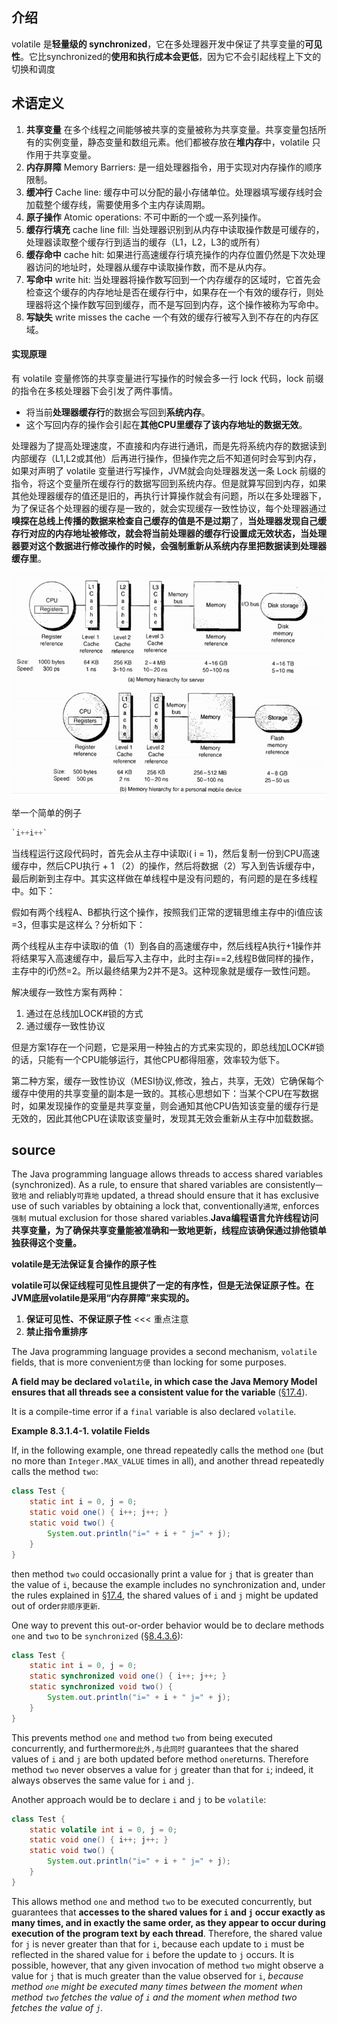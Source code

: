 ## 介绍

volatile 是**轻量级的 synchronized**，它在多处理器开发中保证了共享变量的**可见性**。它比synchronized的**使用和执行成本会更低**，因为它不会引起线程上下文的切换和调度

## **术语定义**

1. **共享变量** 在多个线程之间能够被共享的变量被称为共享变量。共享变量包括所有的实例变量，静态变量和数组元素。他们都被存放在**堆内存**中，volatile 只作用于共享变量。
2. **内存屏障** Memory Barriers: 是一组处理器指令，用于实现对内存操作的顺序限制。
3. **缓冲行** Cache line: 缓存中可以分配的最小存储单位。处理器填写缓存线时会加载整个缓存线，需要使用多个主内存读周期。
4. **原子操作** Atomic operations: 不可中断的一个或一系列操作。
5. **缓存行填充**  cache line fill: 当处理器识别到从内存中读取操作数是可缓存的，处理器读取整个缓存行到适当的缓存（L1，L2，L3的或所有）
6. **缓存命中** cache hit: 如果进行高速缓存行填充操作的内存位置仍然是下次处理器访问的地址时，处理器从缓存中读取操作数，而不是从内存。
7. **写命中** write hit: 当处理器将操作数写回到一个内存缓存的区域时，它首先会检查这个缓存的内存地址是否在缓存行中，如果存在一个有效的缓存行，则处理器将这个操作数写回到缓存，而不是写回到内存，这个操作被称为写命中。
8. **写缺失** write misses the cache 一个有效的缓存行被写入到不存在的内存区域。

#### 实现原理

有 volatile 变量修饰的共享变量进行写操作的时候会多一行 lock 代码，lock 前缀的指令在多核处理器下会引发了两件事情。

- 将当前**处理器缓存行**的数据会写回到**系统内存**。
- 这个写回内存的操作会引起在**其他CPU里缓存了该内存地址的数据无效**。

处理器为了提高处理速度，不直接和内存进行通讯，而是先将系统内存的数据读到内部缓存（L1,L2或其他）后再进行操作，但操作完之后不知道何时会写到内存，如果对声明了 volatile 变量进行写操作，JVM就会向处理器发送一条 Lock 前缀的指令，将这个变量所在缓存行的数据写回到系统内存。但是就算写回到内存，如果其他处理器缓存的值还是旧的，再执行计算操作就会有问题，所以在多处理器下，为了保证各个处理器的缓存是一致的，就会实现缓存一致性协议，每个处理器通过**嗅探在总线上传播的数据来检查自己缓存的值是不是过期**了，**当处理器发现自己缓存行对应的内存地址被修改，就会将当前处理器的缓存行设置成无效状态，当处理器要对这个数据进行修改操作的时候，会强制重新从系统内存里把数据读到处理器缓存里**。

![cpu-cache-bus-memory](ref/cpu-cache-bus-memory.png)

举一个简单的例子

```java
`i++i++`
```

当线程运行这段代码时，首先会从主存中读取i( i = 1)，然后复制一份到CPU高速缓存中，然后CPU执行 + 1 （2）的操作，然后将数据（2）写入到告诉缓存中，最后刷新到主存中。其实这样做在单线程中是没有问题的，有问题的是在多线程中。如下：

假如有两个线程A、B都执行这个操作，按照我们正常的逻辑思维主存中的i值应该=3，但事实是这样么？分析如下：

两个线程从主存中读取i的值（1）到各自的高速缓存中，然后线程A执行+1操作并将结果写入高速缓存中，最后写入主存中，此时主存i==2,线程B做同样的操作，主存中的i仍然=2。所以最终结果为2并不是3。这种现象就是缓存一致性问题。

解决缓存一致性方案有两种：

1. 通过在总线加LOCK#锁的方式
2. 通过缓存一致性协议

但是方案1存在一个问题，它是采用一种独占的方式来实现的，即总线加LOCK#锁的话，只能有一个CPU能够运行，其他CPU都得阻塞，效率较为低下。

第二种方案，缓存一致性协议（MESI协议,修改，独占，共享，无效）它确保每个缓存中使用的共享变量的副本是一致的。其核心思想如下：当某个CPU在写数据时，如果发现操作的变量是共享变量，则会通知其他CPU告知该变量的缓存行是无效的，因此其他CPU在读取该变量时，发现其无效会重新从主存中加载数据。

## source

The Java programming language allows threads to access shared variables (synchronized). As a rule, to ensure that shared variables are consistently`一致地` and reliably`可靠地` updated, a thread should ensure that it has exclusive use of such variables by obtaining a lock that, conventionally`通常`, enforces`强制` mutual exclusion for those shared variables.**Java编程语言允许线程访问共享变量，为了确保共享变量能被准确和一致地更新，线程应该确保通过排他锁单独获得这个变量。**

**volatile是无法保证复合操作的原子性**

**volatile可以保证线程可见性且提供了一定的有序性，但是无法保证原子性。在JVM底层volatile是采用“内存屏障”来实现的。**

1. **保证可见性、不保证原子性**  <<< 重点注意
2. **禁止指令重排序**

The Java programming language provides a second mechanism, `volatile` fields, that is more convenient`方便` than locking for some purposes.

**A field may be declared `volatile`, in which case the Java Memory Model ensures that all threads see a consistent value for the variable** ([§17.4](../java_memory_model.md)).

It is a compile-time error if a `final` variable is also declared `volatile`.



**Example 8.3.1.4-1. volatile Fields**

If, in the following example, one thread repeatedly calls the method `one` (but no more than `Integer.MAX_VALUE` times in all), and another thread repeatedly calls the method `two`:

```java
class Test {
    static int i = 0, j = 0;
    static void one() { i++; j++; }
    static void two() {
        System.out.println("i=" + i + " j=" + j);
    }
}
```

then method `two` could occasionally print a value for `j` that is greater than the value of `i`, because the example includes no synchronization and, under the rules explained in [§17.4](../java_memory_model.md), the shared values of `i` and `j` might be updated out of order`非顺序更新`.

One way to prevent this out-or-order behavior would be to declare methods `one` and `two` to be `synchronized` ([§8.4.3.6](./00_synchronized.md)):

```java
class Test {
    static int i = 0, j = 0;
    static synchronized void one() { i++; j++; }
    static synchronized void two() {
        System.out.println("i=" + i + " j=" + j);
    }
}
```

This prevents method `one` and method `two` from being executed concurrently, and furthermore`此外,与此同时` guarantees that the shared values of `i` and `j` are both updated before method `one`returns. Therefore method `two` never observes a value for `j` greater than that for `i`; indeed, it always observes the same value for `i` and `j`.

Another approach would be to declare `i` and `j` to be `volatile`:

```java
class Test {
    static volatile int i = 0, j = 0;
    static void one() { i++; j++; }
    static void two() {
        System.out.println("i=" + i + " j=" + j);
    }
}
```

This allows method `one` and method `two` to be executed concurrently, but guarantees that **accesses to the shared values for `i` and `j` occur exactly as many times, and in exactly the same order, as they appear to occur during execution of the program text by each thread**. Therefore, the shared value for `j` is never greater than that for `i`, because each update to `i` must be reflected in the shared value for `i` before the update to `j` occurs. It is possible, however, that any given invocation of method `two` might observe a value for `j` that is much greater than the value observed for `i`, *because method `one` might be executed many times between the moment when method `two` fetches the value of `i` and the moment when method two fetches the value of `j`.*